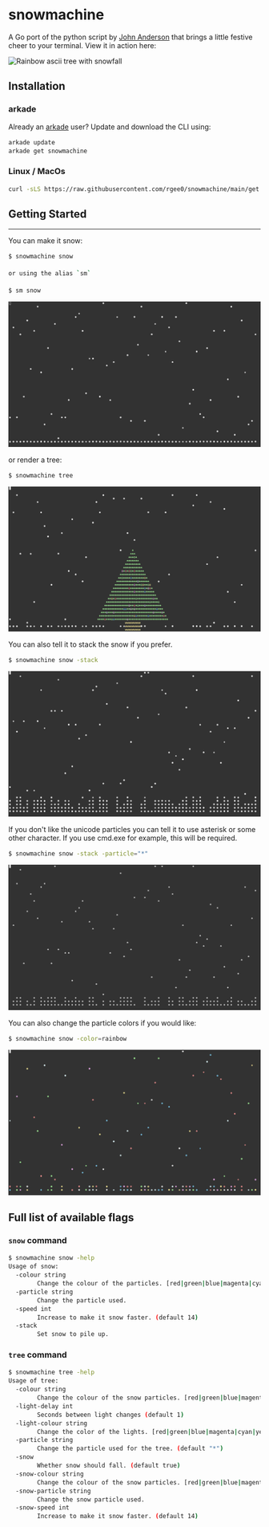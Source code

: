# snowmachine

A Go port of the python script by [John Anderson](https://github.com/sontek/snowmachine) that brings a little festive cheer to your terminal. View it in action here:

![Rainbow ascii tree with snowfall](./images/animatedtree.gif)

## Installation

### arkade

Already an [arkade](https://github.com/alexellis/arkade) user?  Update and download the CLI using:

```sh
arkade update
arkade get snowmachine
```

### Linux / MacOs

```sh
curl -sLS https://raw.githubusercontent.com/rgee0/snowmachine/main/get.sh | sudo sh
```

## Getting Started
---------------
You can make it snow:

```bash
$ snowmachine snow

or using the alias `sm`

$ sm snow
```
![Example of snow command](./images/snow.png)

or render a tree:

```bash
$ snowmachine tree
```
![Example of tree command](./images/tree.png)

You can also tell it to stack the snow if you prefer.

```bash
$ snowmachine snow -stack
```
![Example of snow stack command](./images/stack.png)

If you don't like the unicode particles you can tell it to use
asterisk or some other character.  If you use cmd.exe for example,
this will be required.

```bash
$ snowmachine snow -stack -particle="*"
```
![Example of snow particle command](./images/particle.png)

You can also change the particle colors if you would like:

```bash
$ snowmachine snow -color=rainbow
```
![Example of rainbow snow command](./images/rainbow.png)

## Full list of available flags

### `snow` command
```sh
$ snowmachine snow -help
Usage of snow:
  -colour string
    	Change the colour of the particles. [red|green|blue|magenta|cyan|yellow] (default "white")
  -particle string
    	Change the particle used.
  -speed int
    	Increase to make it snow faster. (default 14)
  -stack
    	Set snow to pile up.
```

### `tree` command
```sh
$ snowmachine tree -help
Usage of tree:
  -colour string
    	Change the colour of the snow particles. [red|green|blue|magenta|cyan|yellow] (default "green")
  -light-delay int
    	Seconds between light changes (default 1)
  -light-colour string
    	Change the color of the lights. [red|green|blue|magenta|cyan|yellow] (default "rainbow")
  -particle string
    	Change the particle used for the tree. (default "*")
  -snow
    	Whether snow should fall. (default true)
  -snow-colour string
    	Change the colour of the snow particles. [red|green|blue|magenta|cyan|yellow] (default "white")
  -snow-particle string
    	Change the snow particle used.
  -snow-speed int
    	Increase to make it snow faster. (default 14)

```
